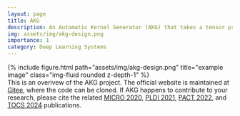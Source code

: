 ```yaml
---
layout: page
title: AKG
description: An Automatic Kernel Generator (AKG) that takes a tensor program as input and deploys the optimized kernels on different platforms including CPU, GPU, Huawei Ascend chips.
img: assets/img/akg-design.png
importance: 1
category: Deep Learning Systems
---
```

<div class="row">
    <div class="col-sm mt-3 mt-md-0">
        {% include figure.html path="assets/img/akg-design.png" title="example image" class="img-fluid rounded z-depth-1" %}
    </div>
</div>
<div class="caption">
    This is an overivew of the AKG project. The official website is maintained at <a href='https://gitee.com/mindspore/akg'>Gitee</a>, where the code can be cloned. If AKG happens to contribute to your research, please cite the related <a href='https://ieeexplore.ieee.org/document/9251965/'>MICRO 2020</a>, <a href='https://dl.acm.org/doi/10.1145/3453483.3454106'>PLDI 2021</a>, <a href='https://dl.acm.org/doi/10.1145/3559009.3569656'>PACT 2022</a>, and <a href='https://dl.acm.org/doi/10.1145/3635305'>TOCS 2024</a> publications.
</div>
